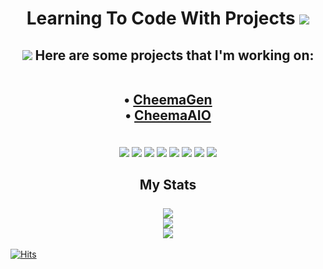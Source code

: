 <h1 align="center"> Learning To Code With Projects <img src="https://img.icons8.com/pastel-glyph/30/4a90e2/laptop-coding--v1.png"/> </h1>


<h2 align="center"> 
 <img src="https://img.icons8.com/ios-filled/22/4a90e2/robot.png"/> Here are some projects that I'm working on:
  
  <br> • <a href="https://twitter.com/CheemaGen">CheemaGen</a> <br>
       • <a href="https://twitter.com/CheemaAIO">CheemaAIO</a>
</h2>

<p align="center"> 
  
  <br> 
  <img src="https://img.icons8.com/color/35/4a90e2/python--v2.gif"/>
  <img src="https://img.icons8.com/ios-glyphs/35/4a90e2/sql.png"/>  
  <img src="https://img.icons8.com/color/35/4a90e2/mongodb.png"/>
  <img src="https://img.icons8.com/color/35/000000/c-sharp-logo.png"/>
  <img src="https://img.icons8.com/color/35/000000/html-5--v1.png"/>
  <img src="https://img.icons8.com/color/35/000000/css3.png"/>
  <img src="https://img.icons8.com/ios-filled/35/4a90e2/selenium-test-automation.png"/>
  <img src="https://img.icons8.com/nolan/35/heroku.png"/>

  <br>
  
</p> 

<h2 align="center">
  My Stats
  <br><br>
        <img  src = "https://github-readme-stats.vercel.app/api?username=CheemaOTB&show_icons=true&theme=react&count_private=true&hide=issues"> 
        <br><img  src="https://github-readme-streak-stats.herokuapp.com/?user=CheemaOTB&show_icons=true&locale=en&layout=compact&theme=react&line_height=0"><br>
        <img src = "https://github-readme-stats.vercel.app/api/top-langs/?username=CheemaOTB&layout=compact&theme=react">

</h2>

<!-- 
![CheemaOTB's github stats](https://github-readme-stats.vercel.app/api?username=CheemaOTB&show_icons=true&theme=react&count_private=true&hide=issues)
![Top Langs](https://github-readme-stats.vercel.app/api/top-langs/?username=CheemaOTB&layout=compact&theme=react) -->

[![Hits](https://hits.seeyoufarm.com/api/count/incr/badge.svg?url=https%3A%2F%2Fgithub.com%2FCheemaOTB&count_bg=%230E8BF7&title_bg=%23555555&icon=&icon_color=%230E8BF7&title=hits&edge_flat=false)](https://hits.seeyoufarm.com)
